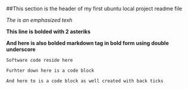 ##This section is the header of my first ubuntu local project readme file

*The is an emphasized texh*

**This line is bolded with 2 asteriks**

__And here is also bolded markdown tag in bold form using double underscore__

`Software code reside here`

~~~
Furhter down here is a code block
~~~~
```
And here to is a code block as well created with back ticks

```
